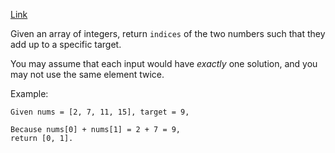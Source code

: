 [Link](https://leetcode.com/problems/two-sum/description/)

Given an array of integers, return `indices` of the two numbers such that they add up to a specific target.

You may assume that each input would have *exactly* one solution, and you may not use the same element twice.

Example:
```
Given nums = [2, 7, 11, 15], target = 9,

Because nums[0] + nums[1] = 2 + 7 = 9,
return [0, 1].
```